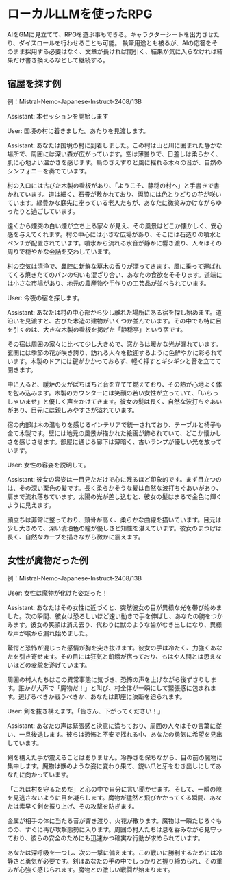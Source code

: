 # ローカルLLMを使ったRPG

AIをGMに見立てて、RPGを遊ぶ事もできる。キャラクターシートを出力させたり、ダイスロールを行わせることも可能。
執筆用途とも被るが、AIの応答をそのまま採用する必要はなく、文章が長ければ間引く、結果が気に入らなければ結果だけ書き換えるなどして継続する。

## 宿屋を探す例

例：Mistral-Nemo-Japanese-Instruct-2408/13B

Assistant: 本セッションを開始します

User: 国境の村に着きました。あたりを見渡します。

Assistant: あなたは国境の村に到着しました。この村は山と川に囲まれた静かな場所で、周囲には深い森が広がっています。空は薄曇りで、日差しは柔らかく、肌に心地よい温かさを感じます。鳥のさえずりと風に揺れる木々の音が、自然のシンフォニーを奏でています。

村の入口には古びた木製の看板があり、「ようこそ、静穏の村へ」と手書きで書かれています。道は細く、石畳が敷かれており、両脇には色とりどりの花が咲いています。緑豊かな庭先に座っている老人たちが、あなたに微笑みかけながらゆったりと過ごしています。

遠くから煙突の白い煙が立ち上る家々が見え、その風景はどこか懐かしく、安心感を与えてくれます。村の中心には小さな広場があり、そこには石造りの噴水とベンチが配置されています。噴水から流れる水音が静かに響き渡り、人々はその周りで穏やかな会話を交わしています。

村の空気は清浄で、鼻腔に新鮮な草木の香りが漂ってきます。風に乗って運ばれてくる焼きたてのパンの匂いも混ざり合い、あなたの食欲をそそります。道端には小さな市場があり、地元の農産物や手作りの工芸品が並べられています。

User: 今夜の宿を探します。

Assistant: あなたは村の中心部から少し離れた場所にある宿を探し始めます。道沿いを見渡すと、古びた木造の建物がいくつか並んでいます。その中でも特に目を引くのは、大きな木製の看板を掲げた「静穏亭」という宿です。

その宿は周囲の家々に比べて少し大きめで、窓からは暖かな光が漏れています。玄関には季節の花が咲き誇り、訪れる人々を歓迎するように色鮮やかに彩られています。木製のドアには鍵がかかっておらず、軽く押すとギシギシと音を立てて開きます。

中に入ると、暖炉の火がぱちぱちと音を立てて燃えており、その熱が心地よく体を包み込みます。木製のカウンターには笑顔の若い女性が立っていて、「いらっしゃいませ」と優しく声をかけてきます。彼女の髪は長く、自然な波打ちぐあいがあり、目元には親しみやすさが溢れています。

宿の内部は木の温もりを感じるインテリアで統一されており、テーブルと椅子も全て木製です。壁には地元の風景が描かれた絵画が飾られていて、どこか懐かしさを感じさせます。部屋に通じる廊下は薄暗く、古いランプが優しい光を放っています。

User: 女性の容姿を説明して。

Assistant: 彼女の容姿は一目見ただけで心に残るほど印象的です。まず目立つのは、その深い栗色の髪です。長く柔らかそうな髪は自然な波打ちぐあいがあり、肩まで流れ落ちています。太陽の光が差し込むと、彼女の髪はまるで金色に輝くように見えます。

顔立ちは非常に整っており、頬骨が高く、柔らかな曲線を描いています。目元は少し大きめで、深い琥珀色の瞳が優しさと知性を湛えています。彼女のまつげは長く、自然なカーブを描きながら微かに震えます。

## 女性が魔物だった例

例：Mistral-Nemo-Japanese-Instruct-2408/13B

User: 女性は魔物が化けた姿だった！

Assistant: あなたはその女性に近づくと、突然彼女の目が異様な光を帯び始めました。次の瞬間、彼女は恐ろしいほど速い動きで手を伸ばし、あなたの腕をつかみます。彼女の笑顔は消え去り、代わりに獣のような歯がむき出しになり、異様な声が喉から漏れ始めました。

驚愕と恐怖が混じった感情が胸を突き抜けます。彼女の手は冷たく、力強くあなたを引き寄せます。その目には狂気と飢餓が宿っており、もはや人間とは思えないほどの変貌を遂げています。

周囲の村人たちはこの異常事態に気づき、恐怖の声を上げながら後ずさりします。誰かが大声で「魔物だ！」と叫び、村全体が一瞬にして緊張感に包まれます。逃げるべきか戦うべきか、あなたは即座に決断を迫られます。

User: 剣を抜き構えます。「皆さん、下がってください！」

Assistant: あなたの声は緊張感と決意に満ちており、周囲の人々はその言葉に従い、一旦後退します。彼らは恐怖と不安で揺れる中、あなたの勇気に希望を見出しています。

剣を構えた手が震えることはありません。冷静さを保ちながら、目の前の魔物に集中します。魔物は獣のような姿に変わり果て、鋭い爪と牙をむき出しにしてあなたに向かっています。

「これは村を守るためだ」と心の中で自分に言い聞かせます。そして、一瞬の隙を見逃さないように目を凝らします。魔物が猛然と飛びかかってくる瞬間、あなたは素早く剣を振り上げ、その攻撃を防ぎます。

金属が相手の体に当たる音が響き渡り、火花が散ります。魔物は一瞬たじろぐものの、すぐに再び攻撃態勢に入ります。周囲の村人たちは息を呑みながら見守っており、彼らの安全のためにも迅速かつ確実な行動が求められています。

あなたは深呼吸を一つし、次の一撃に備えます。この戦いに勝利するためには冷静さと勇気が必要です。剣はあなたの手の中でしっかりと握り締められ、その重みが心強く感じられます。魔物との激しい戦闘が始まります。
